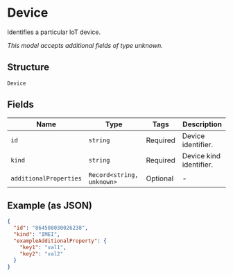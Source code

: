 
# Device

Identifies a particular IoT device.

*This model accepts additional fields of type unknown.*

## Structure

`Device`

## Fields

| Name | Type | Tags | Description |
|  --- | --- | --- | --- |
| `id` | `string` | Required | Device identifier. |
| `kind` | `string` | Required | Device kind identifier. |
| `additionalProperties` | `Record<string, unknown>` | Optional | - |

## Example (as JSON)

```json
{
  "id": "864508030026238",
  "kind": "IMEI",
  "exampleAdditionalProperty": {
    "key1": "val1",
    "key2": "val2"
  }
}
```

